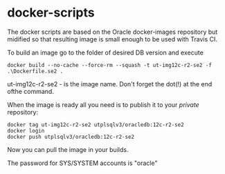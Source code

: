 # docker-scripts
The docker scripts are based on the Oracle docker-images repository but midified so that resulting image is small enough to be used with Travis CI.

To build an image go to the folder of desired DB version and execute
```
docker build --no-cache --force-rm --squash -t ut-img12c-r2-se2 -f .\Dockerfile.se2 .
```
ut-img12c-r2-se2 - is the image name. 
Don't forget the dot(!) at the end ofthe command.

When the image is ready all you need is to publish it to your _private_ repository:
```
docker tag ut-img12c-r2-se2 utplsqlv3/oracledb:12c-r2-se2
docker login
docker push utplsqlv3/oracledb:12c-r2-se2
```

Now you can pull the image in your builds.

The password for SYS/SYSTEM accounts is "oracle"